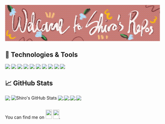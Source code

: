 [![Header](https://raw.githubusercontent.com/shirosheroics/shirosheroics/main/readme_header.gif "Header")](https://shirosheroics.github.io/ShorookPortfolio/demo)
## 🔧 Technologies & Tools
![](https://img.shields.io/badge/OS-Mac-informational?style=flat&logo=macOS&logoColor=white&color=ff8c00)
![](https://img.shields.io/badge/Editor-VS_CODE-informational?style=flat&logo=Visual-Studio-Code&logoColor=white&color=ff8c00)
![](https://img.shields.io/badge/Code-Python-informational?style=flat&logo=python&logoColor=white&color=ff8c00)
![](https://img.shields.io/badge/Code-JavaScript-informational?style=flat&logo=javascript&logoColor=white&color=ff8c00)
![](https://img.shields.io/badge/Code-Django-informational?style=flat&logo=Django&logoColor=white&color=ff8c00)
![](https://img.shields.io/badge/Code-React-informational?style=flat&logo=react&logoColor=white&color=ff8c00)
![](https://img.shields.io/badge/Tools-PostgreSQL-informational?style=flat&logo=postgresql&logoColor=white&color=ff8c00)
![](https://img.shields.io/badge/Tools-Docker-informational?style=flat&logo=docker&logoColor=white&color=ff8c00)
![](https://img.shields.io/badge/Tools-Kubernetes-informational?style=flat&logo=kubernetes&logoColor=white&color=ff8c00)
![](https://img.shields.io/badge/Cloud-Digital_Ocean-informational?style=flat&logo=digitalocean&logoColor=white&color=ff8c00)

## &#x1f4c8; GitHub Stats

  <img align="center" src="https://github-readme-stats.vercel.app/api/top-langs/?username=shirosheroics&hide=java,html&title_color=ffffff&text_color=c9cacc&icon_color=2bbc8a&bg_color=1d1f21" />

  <img align="center" src="https://github-readme-stats.vercel.app/api?username=shirosheroics&show_icons=true&line_height=27&count_private=true&title_color=ffffff&text_color=c9cacc&icon_color=ff8c00&bg_color=1d1f21" alt="Shiro's GitHub Stats" />

<a href="https://github.com/shirosheroics/TheWallet-React-Native">
  <img align="center" src="https://github-readme-stats.vercel.app/api/pin/?username=shirosheroics&repo=TheWallet-React-Native&title_color=ffffff&text_color=c9cacc&icon_color=ff8c00&bg_color=1d1f21" />
</a>


<a href="https://github.com/shirosheroics/TheWallet-Django">
  <img align="center" src="https://github-readme-stats.vercel.app/api/pin/?username=shirosheroics&repo=TheWallet-Django&title_color=ffffff&text_color=c9cacc&icon_color=ff8c00&bg_color=1d1f21" />
</a>    

<a href="https://github.com/shirosheroics/ReactJs-GuessingGame">
  <img align="center" src="https://github-readme-stats.vercel.app/api/pin/?username=shirosheroics&repo=ReactJs-GuessingGame&title_color=ffffff&text_color=c9cacc&icon_color=ff8c00&bg_color=1d1f21" />
</a>    

<a href="https://github.com/shirosheroics/Computer-Graphics-OpenGL-Examples">
  <img align="center" src="https://github-readme-stats.vercel.app/api/pin/?username=shirosheroics&repo=Computer-Graphics-OpenGL-Examples&title_color=ffffff&text_color=c9cacc&icon_color=ff8c00&bg_color=1d1f21" />
</a>  
<!-- links to social media icons -->

<!-- Actual text -->
##


You can find me on <a href="https://twitter.com/shirosheroics"><img src="https://cdn2.iconfinder.com/data/icons/social-media-2285/512/1_Twitter3_colored_svg-512.png" style="height: 30px; width:30ps; margin-bottom:15px;" width="20"></a> <a href="https://www.linkedin.com/in/shorook-saleh/"><img src="https://cdn2.iconfinder.com/data/icons/social-media-2285/512/1_Linkedin_unofficial_colored_svg-128.png" style="height: 30px; width:30ps; margin-bottom:15px;" width="20"></a>.

<!-- Icons -->

[1.2]: https://cdn2.iconfinder.com/data/icons/social-media-2285/62/1_Twitter3_colored_svg-62.png 
[2.2]: https://cdn2.iconfinder.com/data/icons/social-media-2285/512/1_Linkedin_unofficial_colored_svg-128.png 

<!-- Links to your social media accounts -->

[1]: https://twitter.com/shirosheroics
[2]: https://www.linkedin.com/in/shorook-saleh/

